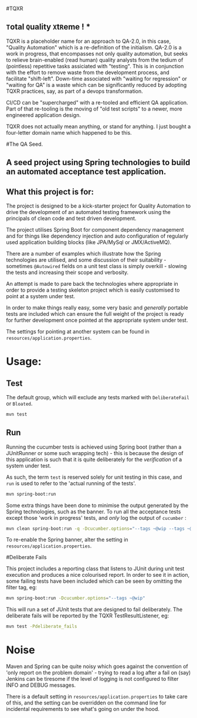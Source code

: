 #TQXR
## `T`otal `Q`uality `X`t`R`eme ! *

TQXR is a placeholder name for an approach to QA-2.0, in this case, "Quality Automation" which is a re-definition
of the initialism. QA-2.0 is a work in progress, that encompasses not only quality automation, but seeks to
relieve brain-enabled (read human) quality analysts from the tedium of (pointless) repetitive tasks assiciated
with "testing". This is in conjunction with the effort to remove waste from the development process, and facilitate
"shift-left". Down-time associated with "waiting for regression" or "waiting for QA" is a waste which can be
significantly reduced by adopting TQXR practices, say, as part of a devops transformation.

CI/CD can be "supercharged" with a re-tooled and efficient QA application. Part of that re-tooling is the moving
of "old test scripts" to a newer, more engineered application design.

TQXR does not actually mean anything, or stand for anything. I just bought a four-letter domain name which
happened to be this.

#The QA Seed.

## A seed project using Spring technologies to build an automated acceptance test application.

## What this project is for:
The project is designed to be a kick-starter project for Quality Automation to drive the
development of an automated testing framework using the principals of clean code and test driven development.

The project utilises Spring Boot for component dependency management and for things like dependency injection and 
auto configuration of regularly used application building blocks (like JPA/MySql or JMX/ActiveMQ).

There are a number of examples which illustrate how the Spring technologies are utilised, and some discussion
of their suitability - sometimes `@Autowired` fields on a unit test class is simply overkill - slowing the tests
and increasing their scope and verbosity.

An attempt is made to pare back the technologies where appropriate in order to provide a testing skeleton project
which is easily customised to point at a system under test.

In order to make things really easy, some very basic and *generally* portable tests are included which can ensure
the full weight of the project is ready for further development once pointed at the appropriate system under test.

The settings for pointing at another system can be found in `resources/application.properties`.

# Usage:

## Test

The default group, which will exclude any tests marked with `DeliberateFail` or `Bloated`.

```bash
mvn test
```

## Run

Running the cucumber tests is achieved using Spring boot (rather than a JUnitRunner or some such wrapping tech) - this
is because the design of this application is such that it is quite deliberately for the *verification* of a system
under test.

As such, the term `test` is reserved solely for unit testing in this case, and `run` is used to refer to the 'actual
running of the tests'.

```bash
mvn spring-boot:run
```

Some extra things have been done to minimise the output generated by the Spring technologies, such as the banner. To run
all the acceptance tests except those 'work in progress' tests, and *only* log the output of `cucumber` :

```bash
mvn clean spring-boot:run -q -Dcucumber.options="--tags ~@wip --tags ~@deliberate_fail"
```

To re-enable the Spring banner, alter the setting in `resources/application.properties`.

#Deliberate Fails

This project includes a reporting class that listens to JUnit during unit test execution and produces a nice colourised
report. In order to see it in action, some failing tests have been included which can be seen by omitting the filter
tag, eg:

```bash
mvn spring-boot:run -Dcucumber.options="--tags ~@wip"
```

This will run a set of JUnit tests that are designed to fail deliberately.
The deliberate fails will be reported by the TQXR TestResultListener, eg:

```bash
mvn test -Pdeliberate_fails
```


# Noise

Maven and Spring can be quite noisy which goes against the convention of 'only report on the problem domain' - trying to
read a log after a fail on (say) Jenkins can be tiresome if the level of logging is not configured to filter INFO and
DEBUG messages.

There is a default setting in `resources/application.properties` to take care of this, and the setting can be overridden
on the command line for incidental requirements to see what's going on under the hood.
